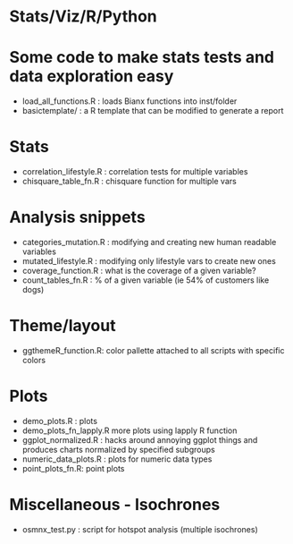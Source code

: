 # Stats/Viz/R/Python
# Some code to make stats tests and data exploration easy 
 - load_all_functions.R : loads Bianx functions into inst/folder
 - basictemplate/ : a R template that can be modified to generate a report 
 
 # Stats
 - correlation_lifestyle.R : correlation tests for multiple variables 
 - chisquare_table_fn.R : chisquare function for multiple vars 
 
 # Analysis snippets
 - categories_mutation.R : modifying and creating new human readable variables 
 - mutated_lifestyle.R : modifying only lifestyle vars to create new ones 
 - coverage_function.R : what is the coverage of a given variable?
 - count_tables_fn.R : % of a given variable (ie 54% of customers like dogs)

 
 # Theme/layout
 - ggthemeR_function.R: color pallette attached to all scripts with specific colors 

 # Plots 
 - demo_plots.R : plots 
 - demo_plots_fn_lapply.R more plots using lapply R function 
 - ggplot_normalized.R  : hacks around annoying ggplot things and produces charts normalized by specified subgroups 
 - numeric_data_plots.R : plots for numeric data types 
 - point_plots_fn.R: point plots 
 
 # Miscellaneous - Isochrones
 - osmnx_test.py : script for hotspot analysis (multiple isochrones)
